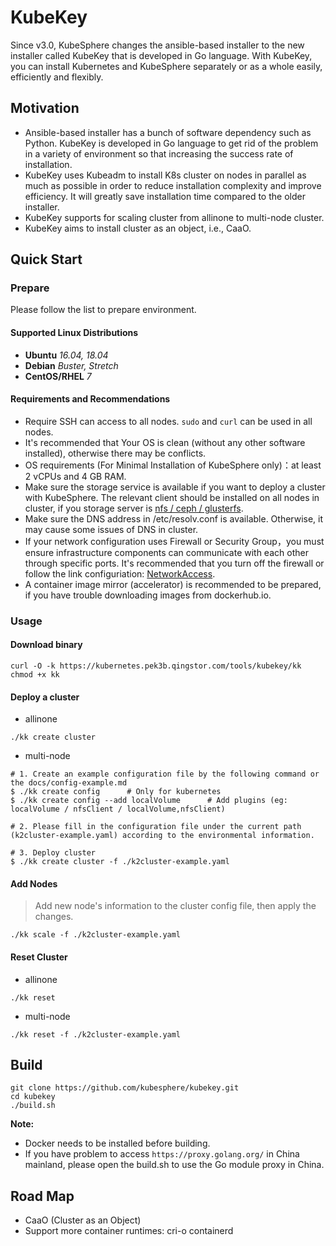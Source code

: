 # KubeKey

Since v3.0, KubeSphere changes the ansible-based installer to the new installer called KubeKey that is developed in Go language. With KubeKey, you can install Kubernetes and KubeSphere separately or as a whole easily, efficiently and flexibly.

## Motivation

* Ansible-based installer has a bunch of software dependency such as Python. KubeKey is developed in Go language to get rid of the problem in a variety of environment so that increasing the success rate of installation.
* KubeKey uses Kubeadm to install K8s cluster on nodes in parallel as much as possible in order to reduce installation complexity and improve efficiency. It will greatly save installation time compared to the older installer.
* KubeKey supports for scaling cluster from allinone to multi-node cluster.
* KubeKey aims to install cluster as an object, i.e., CaaO.

## Quick Start

### Prepare

Please follow the list to prepare environment.

#### Supported Linux Distributions

* **Ubuntu**  *16.04, 18.04*
* **Debian**  *Buster, Stretch*
* **CentOS/RHEL**  *7*

#### Requirements and Recommendations

* Require SSH can access to all nodes. `sudo` and `curl` can be used in all nodes.
* It's recommended that Your OS is clean (without any other software installed), otherwise there may be conflicts.
* OS requirements (For Minimal Installation of KubeSphere only)：at least 2 vCPUs and 4 GB RAM.
* Make sure the storage service is available if you want to deploy a cluster with KubeSphere.
  The relevant client should be installed on all nodes in cluster, if you storage server is [nfs / ceph / glusterfs](./docs/storage-client.md).
* Make sure the DNS address in /etc/resolv.conf is available. Otherwise, it may cause some issues of DNS in cluster.
* If your network configuration uses Firewall or Security Group，you must ensure infrastructure components can communicate with each other through specific ports. It's recommended that you turn off the firewall or follow the link configuriation: [NetworkAccess](./docs/network-access.md).
* A container image mirror (accelerator) is recommended to be prepared, if you have trouble downloading images from dockerhub.io.

### Usage

#### Download binary

```shell script
curl -O -k https://kubernetes.pek3b.qingstor.com/tools/kubekey/kk
chmod +x kk
```

#### Deploy a cluster

* allinone

```shell script
./kk create cluster
```

* multi-node

```shell script
# 1. Create an example configuration file by the following command or the docs/config-example.md
$ ./kk create config      # Only for kubernetes
$ ./kk create config --add localVolume      # Add plugins (eg: localVolume / nfsClient / localVolume,nfsClient)

# 2. Please fill in the configuration file under the current path (k2cluster-example.yaml) according to the environmental information.

# 3. Deploy cluster
$ ./kk create cluster -f ./k2cluster-example.yaml
```

#### Add Nodes

> Add new node's information to the cluster config file, then apply the changes.

```shell script
./kk scale -f ./k2cluster-example.yaml
```

#### Reset Cluster

* allinone

```shell script
./kk reset
```

* multi-node

```shell script
./kk reset -f ./k2cluster-example.yaml
```

## Build

```shell script
git clone https://github.com/kubesphere/kubekey.git
cd kubekey
./build.sh
```

**Note:**

* Docker needs to be installed before building.
* If you have problem to access `https://proxy.golang.org/` in China mainland, please open the build.sh to use the Go module proxy in China.

## Road Map

* CaaO (Cluster as an Object)
* Support more container runtimes: cri-o containerd
